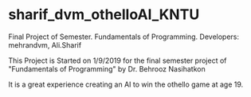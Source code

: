 # sharif_dvm_othelloAI_KNTU
Final Project of Semester. Fundamentals of Programming. Developers: mehrandvm, Ali.Sharif

This Project is Started on 1/9/2019
for the final semester project of "Fundamentals of Programming" by Dr. Behrooz Nasihatkon

It is a great experience creating an AI to win the othello game at age 19.

